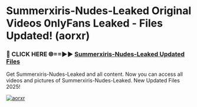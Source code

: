 # Summerxiris-Nudes-Leaked Original Videos 0nlyFans Leaked - Files Updated! (aorxr)

<h3>🔴 CLICK HERE 🌐==►► <a href="https://tinyurl.com/yc6ubb5a" rel="nofollow">Summerxiris-Nudes-Leaked Updated Files</a></h3>

Get Summerxiris-Nudes-Leaked and all content. Now you can access all videos and pictures of Summerxiris-Nudes-Leaked. New Updated Files 2025!

[![aorxr](https://i.imgur.com/7eu0CRL.gif)](https://tinyurl.com/yc6ubb5a)
